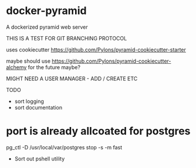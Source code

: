 # docker-pyramid
A dockerized pyramid web server

THIS IS A TEST FOR GIT BRANCHING PROTOCOL

uses cookiecutter https://github.com/Pylons/pyramid-cookiecutter-starter


maybe should use https://github.com/Pylons/pyramid-cookiecutter-alchemy for the future maybe?


MIGHT NEED A USER MANAGER - ADD / CREATE ETC


TODO
- sort logging
- sort documentation


# port is already allcoated for postgres
pg_ctl -D /usr/local/var/postgres stop -s -m fast





- Sort out pshell utility
